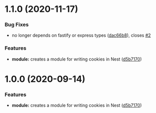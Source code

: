 # 1.1.0 (2020-11-17)

### Bug Fixes

- no longer depends on fastify or express types ([dac66b8](https://github.com/jmcdo29/nest-cookies/commit/dac66b82e3d05171cdc56fc77b499739c3381be3)), closes [#2](https://github.com/jmcdo29/nest-cookies/issues/2)

### Features

- **module:** creates a module for writing cookies in Nest ([d5b7170](https://github.com/jmcdo29/nest-cookies/commit/d5b7170ef5ca95166c6a1da27470feffb161518d))

# 1.0.0 (2020-09-14)

### Features

- **module:** creates a module for writing cookies in Nest ([d5b7170](https://github.com/jmcdo29/nest-cookies/commit/d5b7170ef5ca95166c6a1da27470feffb161518d))
